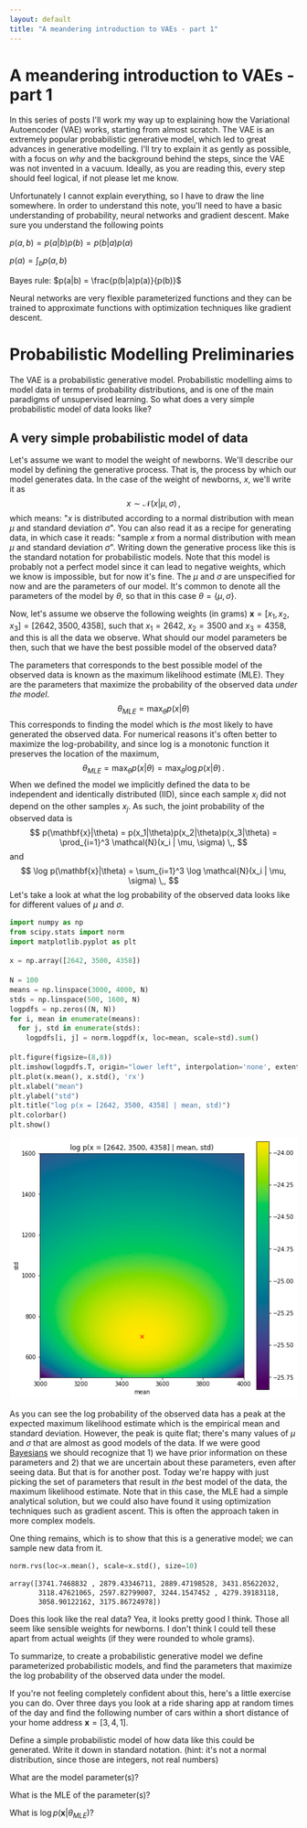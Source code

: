 ```yaml
---
layout: default
title: "A meandering introduction to VAEs - part 1"
---
```


# A meandering introduction to VAEs - part 1

In this series of posts I'll work my way up to explaining how the Variational Autoencoder (VAE) works, starting from almost scratch. The VAE is an extremely popular probabilistic generative model, which led to great advances in generative modelling. I'll try to explain it as gently as possible, with a focus on *why* and the background behind the steps, since the VAE was not invented in a vacuum. Ideally, as you are reading this, every step should feel logical, if not please let me know.

Unfortunately I cannot explain everything, so I have to draw the line somewhere. In order to understand this note, you'll need to have a basic understanding of probability, neural networks and gradient descent. Make sure you understand the following points

$p(a,b) = p(a|b)p(b) = p(b|a)p(a)$

$p(a) = \int_b p(a,b)$

Bayes rule: $p(a|b) = \frac{p(b|a)p(a)}{p(b)}$

Neural networks are very flexible parameterized functions and they can be trained to approximate functions with optimization techniques like gradient descent.

# Probabilistic Modelling Preliminaries

The VAE is a probabilistic generative model. Probabilistic modelling aims to model data in terms of probability distributions, and is one of the main paradigms of unsupervised learning. So what does a very simple probabilistic model of data looks like?

## A very simple probabilistic model of data

Let's assume we want to model the weight of newborns. We'll describe our model by defining the generative process. That is, the process by which our model generates data. In the case of the weight of newborns, $x$, we'll write it as
$$x \sim \mathcal{N}(x | \mu, \sigma) \,, $$
which means: "$x$ is distributed according to a normal distribution with mean $\mu$ and standard deviation $\sigma$". You can also read it as a recipe for generating data, in which case it reads: "sample $x$ from a normal distribution with mean $\mu$ and standard deviation $\sigma$". Writing down the generative process like this is the standard notation for probabilistic models. Note that this model is probably not a perfect model since it can lead to negative weights, which we know is impossible, but for now it's fine. The $\mu$ and $\sigma$ are unspecified for now and are the parameters of our model. It's common to denote all the parameters of the model by $\theta$, so that in this case $\theta = \{\mu, \sigma\}$.

Now, let's assume we observe the following weights (in grams) $\mathbf{x}=[x_1, x_2, x_3]=[2642, 3500, 4358]$, such that $x_1 = 2642$, $x_2=3500$ and $x_3 = 4358$, and this is all the data we observe. What should our model parameters be then, such that we have the best possible model of the observed data?

The parameters that corresponds to the best possible model of the observed data is known as the maximum likelihood estimate (MLE). They are the parameters that maximize the probability of the observed data *under the model*.
$$
\theta_{MLE} = \max_\theta p(x|\theta)
$$
This corresponds to finding the model which is *the* most likely to have generated the observed data. For numerical reasons it's often better to maximize the log-probability, and since log is a monotonic function it preserves the location of the maximum,
$$
\theta_{MLE} = \max_\theta p(x|\theta) = \max_\theta \log p(x|\theta) \,.
$$
When we defined the model we implicitly defined the data to be independent and identically distributed (IID), since each sample $x_i$ did not depend on the other samples $x_j$. As such, the joint probability of the observed data is
$$
p(\mathbf{x}|\theta) = p(x_1|\theta)p(x_2|\theta)p(x_3|\theta) = \prod_{i=1}^3 \mathcal{N}(x_i | \mu, \sigma) \,,
$$
and 
$$
\log p(\mathbf{x}|\theta) = \sum_{i=1}^3 \log \mathcal{N}(x_i | \mu, \sigma) \,,
$$
Let's take a look at what the log probability of the observed data looks like for different values of $\mu$ and $\sigma$.

```python
import numpy as np
from scipy.stats import norm
import matplotlib.pyplot as plt

x = np.array([2642, 3500, 4358])

N = 100
means = np.linspace(3000, 4000, N)
stds = np.linspace(500, 1600, N)
logpdfs = np.zeros((N, N))
for i, mean in enumerate(means):
  for j, std in enumerate(stds):
    logpdfs[i, j] = norm.logpdf(x, loc=mean, scale=std).sum()

plt.figure(figsize=(8,8))
plt.imshow(logpdfs.T, origin="lower left", interpolation='none', extent=[means.min(), means.max(), stds.min(), stds.max()])
plt.plot(x.mean(), x.std(), 'rx')
plt.xlabel("mean")
plt.ylabel("std")
plt.title("log p(x = [2642, 3500, 4358] | mean, std)")
plt.colorbar()
plt.show()
```

![baby-likelihood.png](/assets/baby-likelihood.png)

As you can see the log probability of the observed data has a peak at the expected maximum likelihood estimate which is the empirical mean and standard deviation. However, the peak is quite flat; there's many values of $\mu$ and $\sigma$ that are almost as good models of the data. If we were good [Bayesians](https://en.wikipedia.org/wiki/Bayesian_statistics) we should recognize that 1) we have prior information on these parameters and 2) that we are uncertain about these parameters, even after seeing data. But that is for another post. Today we're happy with just picking the set of parameters that result in *the* best model of the data, the maximum likelihood estimate. Note that in this case, the MLE had a simple analytical solution, but we could also have found it using optimization techniques such as gradient ascent. This is often the approach taken in more complex models.

One thing remains, which is to show that this is a generative model; we can sample new data from it.
```python
norm.rvs(loc=x.mean(), scale=x.std(), size=10)
```

```
array([3741.7468832 , 2879.43346711, 2889.47198528, 3431.85622032,
       3118.47621065, 2597.82799007, 3244.1547452 , 4279.39183118,
       3058.90122162, 3175.86724978])
```

Does this look like the real data? Yea, it looks pretty good I think. Those all seem like sensible weights for newborns. I don't think I could tell these apart from actual weights (if they were rounded to whole grams).

To summarize, to create a probabilistic generative model we define parameterized probabilistic models, and find the parameters that maximize the log probability of the observed data under the model. 

If you're not feeling completely confident about this, here's a little exercise you can do. Over three days you look at a ride sharing app at random times of the day and find the following number of cars within a short distance of your home address $\mathbf{x} = [3, 4, 1]$.

Define a simple probabilistic model of how data like this could be generated. Write it down in standard notation. (hint: it's not a normal distribution, since those are integers, not real numbers)

What are the model parameter(s)?

What is the MLE of the parameter(s)? 
 
What is $\log p(\mathbf{x}|\theta_{MLE})$?
